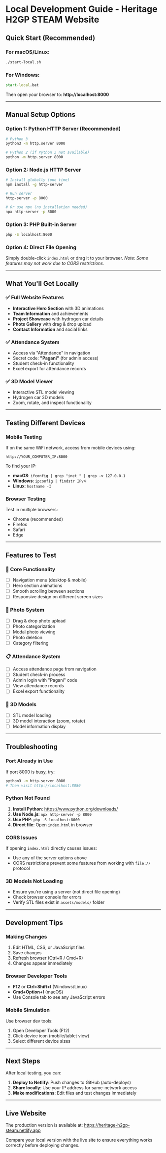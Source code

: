 # Local Development Guide - Heritage H2GP STEAM Website

## Quick Start (Recommended)

### For macOS/Linux:
```bash
./start-local.sh
```

### For Windows:
```cmd
start-local.bat
```

Then open your browser to: **http://localhost:8000**

---

## Manual Setup Options

### Option 1: Python HTTP Server (Recommended)
```bash
# Python 3
python3 -m http.server 8000

# Python 2 (if Python 3 not available)
python -m http.server 8000
```

### Option 2: Node.js HTTP Server
```bash
# Install globally (one time)
npm install -g http-server

# Run server
http-server -p 8000

# Or use npx (no installation needed)
npx http-server -p 8000
```

### Option 3: PHP Built-in Server
```bash
php -S localhost:8000
```

### Option 4: Direct File Opening
Simply double-click `index.html` or drag it to your browser.
*Note: Some features may not work due to CORS restrictions.*

---

## What You'll Get Locally

### ✅ Full Website Features
- **Interactive Hero Section** with 3D animations
- **Team Information** and achievements
- **Project Showcase** with hydrogen car details
- **Photo Gallery** with drag & drop upload
- **Contact Information** and social links

### ✅ Attendance System
- Access via "Attendance" in navigation
- Secret code: **"Pagani"** (for admin access)
- Student check-in functionality
- Excel export for attendance records

### ✅ 3D Model Viewer
- Interactive STL model viewing
- Hydrogen car 3D models
- Zoom, rotate, and inspect functionality

---

## Testing Different Devices

### Mobile Testing
If on the same WiFi network, access from mobile devices using:
```
http://YOUR_COMPUTER_IP:8000
```

To find your IP:
- **macOS**: `ifconfig | grep "inet " | grep -v 127.0.0.1`
- **Windows**: `ipconfig | findstr IPv4`
- **Linux**: `hostname -I`

### Browser Testing
Test in multiple browsers:
- Chrome (recommended)
- Firefox
- Safari
- Edge

---

## Features to Test

### 🎯 Core Functionality
- [ ] Navigation menu (desktop & mobile)
- [ ] Hero section animations
- [ ] Smooth scrolling between sections
- [ ] Responsive design on different screen sizes

### 📸 Photo System
- [ ] Drag & drop photo upload
- [ ] Photo categorization
- [ ] Modal photo viewing
- [ ] Photo deletion
- [ ] Category filtering

### 📋 Attendance System
- [ ] Access attendance page from navigation
- [ ] Student check-in process
- [ ] Admin login with "Pagani" code
- [ ] View attendance records
- [ ] Excel export functionality

### 🚗 3D Models
- [ ] STL model loading
- [ ] 3D model interaction (zoom, rotate)
- [ ] Model information display

---

## Troubleshooting

### Port Already in Use
If port 8000 is busy, try:
```bash
python3 -m http.server 8080
# Then visit http://localhost:8080
```

### Python Not Found
1. **Install Python**: https://www.python.org/downloads/
2. **Use Node.js**: `npx http-server -p 8000`
3. **Use PHP**: `php -S localhost:8000`
4. **Direct file**: Open `index.html` in browser

### CORS Issues
If opening `index.html` directly causes issues:
- Use any of the server options above
- CORS restrictions prevent some features from working with `file://` protocol

### 3D Models Not Loading
- Ensure you're using a server (not direct file opening)
- Check browser console for errors
- Verify STL files exist in `assets/models/` folder

---

## Development Tips

### Making Changes
1. Edit HTML, CSS, or JavaScript files
2. Save changes
3. Refresh browser (Ctrl+R / Cmd+R)
4. Changes appear immediately

### Browser Developer Tools
- **F12** or **Ctrl+Shift+I** (Windows/Linux)
- **Cmd+Option+I** (macOS)
- Use Console tab to see any JavaScript errors

### Mobile Simulation
Use browser dev tools:
1. Open Developer Tools (F12)
2. Click device icon (mobile/tablet view)
3. Select different device sizes

---

## Next Steps

After local testing, you can:
1. **Deploy to Netlify**: Push changes to GitHub (auto-deploys)
2. **Share locally**: Use your IP address for same-network access
3. **Make modifications**: Edit files and test changes immediately

---

## Live Website
The production version is available at: https://heritage-h2gp-steam.netlify.app

Compare your local version with the live site to ensure everything works correctly before deploying changes.
